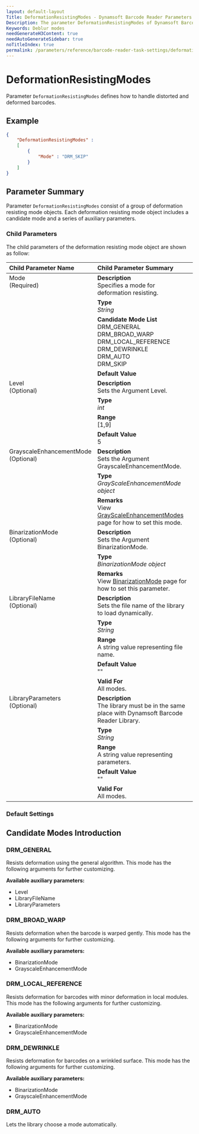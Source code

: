 ```yaml
---
layout: default-layout
Title: DeformationResistingModes - Dynamsoft Barcode Reader Parameters
Description: The parameter DeformationResistingModes of Dynamsoft Barcode Reader defines how to handle distorted and deformed barcodes.
Keywords: Deblur modes
needGenerateH3Content: true
needAutoGenerateSidebar: true
noTitleIndex: true
permalink: /parameters/reference/barcode-reader-task-settings/deformation-resisting-modes.html
---
```


# DeformationResistingModes

Parameter `DeformationResistingModes` defines how to handle distorted and deformed barcodes.

## Example

```json
{
    "DeformationResistingModes" :
    [
        {
            "Mode" : "DRM_SKIP"
        }
    ]
}
```

## Parameter Summary

Parameter `DeformationResistingModes` consist of a group of deformation resisting mode objects. Each deformation resisting mode object includes a candidate mode and a series of auxiliary parameters.

### Child Parameters

The child parameters of the deformation resisting mode object are shown as follow:

<table style = "text-align:left">
    <thead>
        <tr>
            <th nowrap="nowrap">Child Parameter Name</th>
            <th nowrap="nowrap">Child Parameter Summary</th>
        </tr>
    </thead>
    <tr>
        <td rowspan = "4" style="vertical-align:text-top">Mode<br>(Required)</td>
        <td><b>Description</b><br>Specifies a mode for deformation resisting.
        </td>
    </tr>
    <tr>
        <td><b>Type</b><br><i>String</i>
        </td>
    </tr>
    <tr>
        <td><b>Candidate Mode List</b><br>DRM_GENERAL
            <br>DRM_BROAD_WARP
            <br>DRM_LOCAL_REFERENCE
            <br>DRM_DEWRINKLE
            <br>DRM_AUTO
            <br>DRM_SKIP
        </td>
    </tr>
    <tr>
        <td><b>Default Value</b><br>
        </td>
    </tr>
    <tr>
        <td rowspan = "4" style="vertical-align:text-top">Level<br>(Optional)</td>
        <td><b>Description</b><br>Sets the Argument Level.
        </td>
    </tr>
    <tr>
        <td><b>Type</b><br><i>int</i>
        </td>
    </tr>
    <tr>
        <td><b>Range</b><br>[1,9]
        </td>
    </tr>
    <tr>
        <td><b>Default Value</b><br>5
        </td>
    </tr>
    <tr>
        <td rowspan = "3" style="vertical-align:text-top">GrayscaleEnhancementMode<br>(Optional)</td>
        <td><b>Description</b><br>Sets the Argument GrayscaleEnhancementMode.
        </td>
    </tr>
    <tr>
        <td><b>Type</b><br><i>GrayScaleEnhancementMode object</i>
        </td>
    </tr>
    <tr>
        <td><b>Remarks</b><br>View <a href="../image-parameter/grayscale-enhancement-modes.md">GrayScaleEnhancementModes</a> page for how to set this mode.
        </td>
    </tr>
    <tr>
        <td rowspan = "3" style="vertical-align:text-top">BinarizationMode<br>(Optional)</td>
        <td><b>Description</b><br>Sets the Argument BinarizationMode.
        </td>
    </tr>
    <tr>
        <td><b>Type</b><br><i>BinarizationMode object</i>
        </td>
    </tr>
    <tr>
        <td><b>Remarks</b><br>View <a href="../image-parameter/binarization-modes.md">BinarizationMode</a> page for how to set this parameter.
        </td>
    </tr>
    <tr>
        <td rowspan = "5" style="vertical-align:text-top">LibraryFileName<br>(Optional)</td>
        <td><b>Description</b><br>Sets the file name of the library to load dynamically.
        </td>
    </tr>
    <tr>
        <td><b>Type</b><br><i>String</i>
        </td>
    </tr>
    <tr>
        <td><b>Range</b><br>A string value representing file name.
        </td>
    </tr>
    <tr>
        <td><b>Default Value</b><br>""
        </td>
    </tr>
    <tr>
        <td><b>Valid For</b><br>All modes.
        </td>
    </tr>
    <tr>
        <td rowspan = "5" style="vertical-align:text-top">LibraryParameters<br>(Optional)</td>
        <td><b>Description</b><br>The library must be in the same place with Dynamsoft Barcode Reader Library.
        </td>
    </tr>
    <tr>
        <td><b>Type</b><br><i>String</i>
        </td>
    </tr>
    <tr>
        <td><b>Range</b><br>A string value representing parameters.
        </td>
    </tr>
    <tr>
        <td><b>Default Value</b><br>""
        </td>
    </tr>
    <tr>
        <td><b>Valid For</b><br>All modes.
        </td>
    </tr>
</table>

### Default Settings

## Candidate Modes Introduction

### DRM_GENERAL

Resists deformation using the general algorithm. This mode has the following arguments for further customizing.

**Available auxiliary parameters:**

- Level
- LibraryFileName
- LibraryParameters

### DRM_BROAD_WARP

Resists deformation when the barcode is warped gently. This mode has the following arguments for further customizing.

**Available auxiliary parameters:**

- BinarizationMode
- GrayscaleEnhancementMode

### DRM_LOCAL_REFERENCE

Resists deformation for barcodes with minor deformation in local modules. This mode has the following arguments for further customizing.

**Available auxiliary parameters:**

- BinarizationMode
- GrayscaleEnhancementMode

### DRM_DEWRINKLE

Resists deformation for barcodes on a wrinkled surface. This mode has the following arguments for further customizing.

**Available auxiliary parameters:**

- BinarizationMode
- GrayscaleEnhancementMode

### DRM_AUTO

Lets the library choose a mode automatically.
